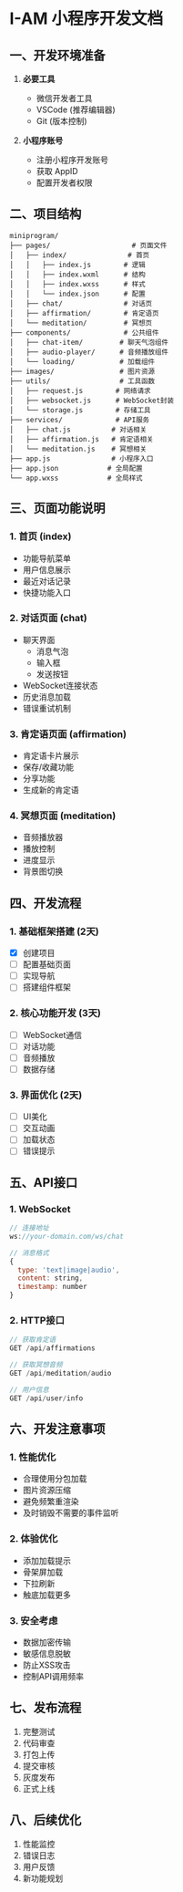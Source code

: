 # I-AM 小程序开发文档

## 一、开发环境准备
1. **必要工具**
   - 微信开发者工具
   - VSCode (推荐编辑器)
   - Git (版本控制)

2. **小程序账号**
   - 注册小程序开发账号
   - 获取 AppID
   - 配置开发者权限

## 二、项目结构
```
miniprogram/
├── pages/                    # 页面文件
│   ├── index/               # 首页
│   │   ├── index.js        # 逻辑
│   │   ├── index.wxml      # 结构
│   │   ├── index.wxss      # 样式
│   │   └── index.json      # 配置
│   ├── chat/               # 对话页
│   ├── affirmation/        # 肯定语页
│   └── meditation/         # 冥想页
├── components/             # 公共组件
│   ├── chat-item/         # 聊天气泡组件
│   ├── audio-player/      # 音频播放组件
│   └── loading/           # 加载组件
├── images/                # 图片资源
├── utils/                 # 工具函数
│   ├── request.js        # 网络请求
│   ├── websocket.js      # WebSocket封装
│   └── storage.js        # 存储工具
├── services/             # API服务
│   ├── chat.js          # 对话相关
│   ├── affirmation.js   # 肯定语相关
│   └── meditation.js    # 冥想相关
├── app.js               # 小程序入口
├── app.json            # 全局配置
└── app.wxss            # 全局样式
```

## 三、页面功能说明

### 1. 首页 (index)
- 功能导航菜单
- 用户信息展示
- 最近对话记录
- 快捷功能入口

### 2. 对话页面 (chat)
- 聊天界面
  - 消息气泡
  - 输入框
  - 发送按钮
- WebSocket连接状态
- 历史消息加载
- 错误重试机制

### 3. 肯定语页面 (affirmation)
- 肯定语卡片展示
- 保存/收藏功能
- 分享功能
- 生成新的肯定语

### 4. 冥想页面 (meditation)
- 音频播放器
- 播放控制
- 进度显示
- 背景图切换

## 四、开发流程

### 1. 基础框架搭建 (2天)
- [x] 创建项目
- [ ] 配置基础页面
- [ ] 实现导航
- [ ] 搭建组件框架

### 2. 核心功能开发 (3天)
- [ ] WebSocket通信
- [ ] 对话功能
- [ ] 音频播放
- [ ] 数据存储

### 3. 界面优化 (2天)
- [ ] UI美化
- [ ] 交互动画
- [ ] 加载状态
- [ ] 错误提示

## 五、API接口

### 1. WebSocket
```javascript
// 连接地址
ws://your-domain.com/ws/chat

// 消息格式
{
  type: 'text|image|audio',
  content: string,
  timestamp: number
}
```

### 2. HTTP接口
```javascript
// 获取肯定语
GET /api/affirmations

// 获取冥想音频
GET /api/meditation/audio

// 用户信息
GET /api/user/info
```

## 六、开发注意事项

### 1. 性能优化
- 合理使用分包加载
- 图片资源压缩
- 避免频繁重渲染
- 及时销毁不需要的事件监听

### 2. 体验优化
- 添加加载提示
- 骨架屏加载
- 下拉刷新
- 触底加载更多

### 3. 安全考虑
- 数据加密传输
- 敏感信息脱敏
- 防止XSS攻击
- 控制API调用频率

## 七、发布流程
1. 完整测试
2. 代码审查
3. 打包上传
4. 提交审核
5. 灰度发布
6. 正式上线

## 八、后续优化
1. 性能监控
2. 错误日志
3. 用户反馈
4. 新功能规划 
